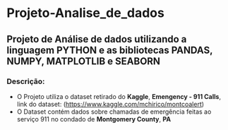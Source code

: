 # Projeto-Analise_de_dados
## Projeto de Análise de dados utilizando a linguagem PYTHON e as bibliotecas PANDAS, NUMPY, MATPLOTLIB e SEABORN
### Descrição:
 - O Projeto utiliza o dataset retirado do **Kaggle**, **Emengency - 911 Calls**, link do dataset: (https://www.kaggle.com/mchirico/montcoalert)
 - O Dataset contém dados sobre chamadas de emergência feitas ao serviço 911 no condado de **Montgomery County**, **PA** 
